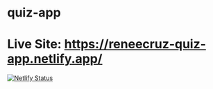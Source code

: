 # quiz-app

# Live Site:  https://reneecruz-quiz-app.netlify.app/

[![Netlify Status](https://api.netlify.com/api/v1/badges/6b4c71b2-f3c4-4c90-b503-c632fe7b4506/deploy-status)](https://app.netlify.com/sites/reneecruz-quiz-app/deploys)
